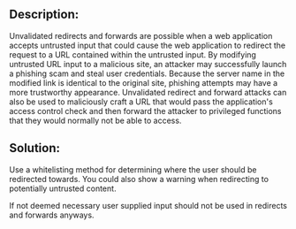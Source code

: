 ## Description:

Unvalidated redirects and forwards are possible when a web application accepts untrusted
input that could cause the web application to redirect the request to a URL contained
within the untrusted input. By modifying untrusted URL input to a malicious site, an attacker
may successfully launch a phishing scam and steal user credentials. Because the server
name in the modified link is identical to the original site, phishing attempts may have
a more trustworthy appearance. Unvalidated redirect and forward attacks can also be used
to maliciously craft a URL that would pass the application's access control check and
then forward the attacker to privileged functions that they would normally not be able
to access.

## Solution:

Use a whitelisting method for determining where the user should be redirected towards.
You could also show a warning when redirecting to potentially untrusted content.

If not deemed necessary user supplied input should not be used in redirects and forwards anyways.
